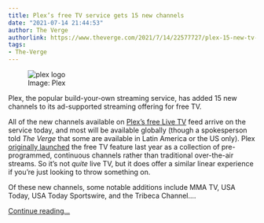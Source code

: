 ```yaml
---
title: Plex’s free TV service gets 15 new channels
date: "2021-07-14 21:44:53"
author: The Verge
authorlink: https://www.theverge.com/2021/7/14/22577727/plex-15-new-tv-channels
tags:
- The-Verge
---
```

<figure>
      <img alt="plex logo" src="https://cdn.vox-cdn.com/thumbor/DT2-ps1Y7qyd3M35mMrb5NzvlUo=/66x0:774x472/1310x873/cdn.vox-cdn.com/uploads/chorus_image/image/69583350/plex-hero-970-80-840x472.0.0.jpg" />
        <figcaption>Image: Plex</figcaption>
    </figure>

  <p id="5G30XJ">Plex, the popular build-your-own streaming service, has added 15 new channels to its ad-supported streaming offering for free TV.</p>
<p id="snhS8O">All of the new channels available on <a href="https://go.redirectingat.com?id=66960X1514734&amp;xs=1&amp;url=https%3A%2F%2Fwww.plex.tv%2Fwatch-free-tv%2F&amp;referrer=theverge.com&amp;sref=https%3A%2F%2Fwww.theverge.com%2F2021%2F7%2F14%2F22577727%2Fplex-15-new-tv-channels" rel="sponsored nofollow noopener" target="_blank">Plex’s free Live TV</a> feed arrive on the service today, and most will be available globally (though a spokesperson told <em>The Verge</em> that some are available in Latin America or the US only). Plex <a href="https://gizmodo.com/do-it-all-streaming-service-plex-is-launching-a-new-tv-1844474303">originally launched</a> the free TV feature last year as a collection of pre-programmed, continuous channels rather than traditional over-the-air streams. So it’s not <em>quite</em> live TV, but it does offer a similar linear experience if you’re just looking to throw something on.</p>
<p id="Qls4f3">Of these new channels, some notable additions include MMA TV, USA Today, USA Today Sportswire, and the Tribeca Channel....</p>
  <p>
    <a href="https://www.theverge.com/2021/7/14/22577727/plex-15-new-tv-channels">Continue reading&hellip;</a>
  </p>